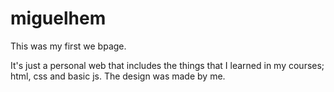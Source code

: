 # miguelhem

This was my first we bpage.

It's just a personal web that includes the things that I learned in my courses; html, css and basic js. The design was made by me.


